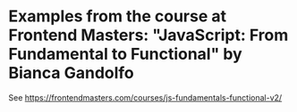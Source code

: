 # Examples from the course at Frontend Masters: "JavaScript: From Fundamental to Functional" by Bianca Gandolfo

See https://frontendmasters.com/courses/js-fundamentals-functional-v2/
